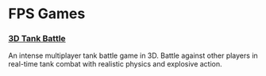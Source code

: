 # FPS Games

### [3D Tank Battle](https://3dtankbattle.com)

An intense multiplayer tank battle game in 3D. Battle against other players in real-time tank combat with realistic physics and explosive action.

